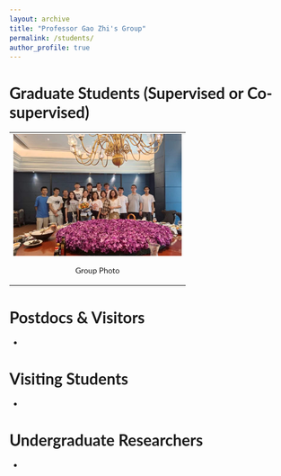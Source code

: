 ```yaml
---
layout: archive
title: "Professor Gao Zhi's Group"
permalink: /students/
author_profile: true
---
```


# Graduate Students (Supervised or Co-supervised)

<table width="100%" align="center" border="0" cellspacing="0" cellpadding="0">
    <tr>
        <td ><center><img src="..\images\students\group1.jpg" width="300" ><p>Group Photo</p></a></center></td>
    </tr>
</table>
<!-- 
<table width="100%" align="center" border="0" cellspacing="0" cellpadding="0">
    <tr>
        <td ><center><a href="https://gaozhinuswhu.com/students/hongji"><img src="..\images\students\default.jpg" width="100" ><p>Hong Ji</p></a></center></td>
        <td ><center><a href="https://gaozhinuswhu.com/students/xuhuizhao"><img src="../images/students/default.jpg" width="100" ><p>Xuhui Zhao</p></a></center></td>
        <td ><center><a href="https://gaozhinuswhu.com/students/shuaibingliu"><img src="../images/students/default.jpg" width="100" ><p>Shuaibing Liu</p></a></center></td>
        <td ><center><a href="https://gaozhinuswhu.com/students/wenbosun"><img src="../images/students/default.jpg" width="100" ><p>Wenbo Sun</p></a></center></td>
    </tr>
    <tr>
        <td ><center><a href="https://gaozhinuswhu.com/students/ziyaoli"><img src="../images/students/default.jpg" width="100" ><p>Ziyao Li</p></a></center></td>
        <td ><center><a href="https://gaozhinuswhu.com/students/zhipenglin"><img src="../images/students/default.jpg" width="100" ><p>Zhipeng Lin</p></a></center></td>
        <td ><center><a href="https://gaozhinuswhu.com/students/mincao"><img src="../images/students/default.jpg" width="100" ><p>Min Cao</p></a></center></td>
        <td ><center><a href="https://gaozhinuswhu.com/students/xinwu"><img src="../images/students/default.jpg" width="100" ><p>Xin Wu</p></a></center></td>
    </tr>
    <tr>
        <td ><center><a href="https://gaozhinuswhu.com/students/xiaoqingshen"><img src="../images/students/default.jpg" width="100" ><p>Xiaoqing Shen</p></a></center></td>
        <td ><center><a href="https://gaozhinuswhu.com/students/yuwan"><img src="../images/students/default.jpg" width="100" ><p>Yu Wan</p></a></center></td>
        <td ><center><a href="https://gaozhinuswhu.com/students/canli"><img src="../images/students/default.jpg" width="100" ><p>Can Li</p></a></center></td>
        <td ><center><a href="https://gaozhinuswhu.com/students/jialiu"><img src="../images/students/default.jpg" width="100" ><p>Jia Liu</p></a></center></td>
    </tr>
    <tr>
        <td ><center><a href="https://gaozhinuswhu.com/students/haoli"><img src="../images/students/default.jpg" width="100" ><p>Hao Li</p></a></center></td>
        <td ><center><a href="https://gaozhinuswhu.com/students/minyangxu"><img src="../images/students/default.jpg" width="100" ><p>Minyang Xu</p></a></center></td>
        <td ><center><a href="https://gaozhinuswhu.com/students/yushengqin"><img src="../images/students/default.jpg" width="100" ><p>Yusheng Qin</p></a></center></td>
        <td ><center><a href="https://gaozhinuswhu.com/students/haoranli"><img src="../images/students/default.jpg" width="100" ><p>Haoran Li</p></a></center></td>
    </tr>
</table> -->
<!-- 
[Hong Ji](https://gaozhinuswhu.com/students/hongji)
[Xuhui Zhao](https://gaozhinuswhu.com/students/xuhuizhao)
[Shuaibing Liu](https://gaozhinuswhu.com/students/shuaibingliu)
[Wenbo Sun](https://gaozhinuswhu.com/students/wenbosun)
[Ziyao Li](https://gaozhinuswhu.com/students/ziyaoli)
[Zhipeng Lin](https://gaozhinuswhu.com/students/zhipenglin)
[Min Cao](https://gaozhinuswhu.com/students/mincao)
[Xin Wu](https://gaozhinuswhu.com/students/xinwu)
[Xiaoqing Shen](https://gaozhinuswhu.com/students/xiaoqingshen)
[Can Li](https://gaozhinuswhu.com/students/canli)
[Yu Wan](https://gaozhinuswhu.com/students/yuwan)
[Jia Liu](https://gaozhinuswhu.com/students/jialiu)
[Minyang Xu](https://gaozhinuswhu.com/students/minyangxu)
[Hao Li](https://gaozhinuswhu.com/students/haoli)
[Yusheng Qin](https://gaozhinuswhu.com/students/yushengqin) -->

# Postdocs & Visitors
-

# Visiting Students
-

# Undergraduate Researchers
-



<style type="text/css">
    /* Color scheme stolen from Sergey Karayev */
    a {
    color: #1772d0;
    text-decoration:none !important;
    }
    a:focus, a:hover {
    color: #f09228;
    text-decoration:none !important;
    }
    table,td,th,tr{
    	border:none !important;
    }
    body,td,th,tr,p,a {
    font-family: 'Lato', Verdana, Helvetica, sans-serif;
    }
    strong {
    font-family: 'Lato', Verdana, Helvetica, sans-serif;
    }
    heading {
    font-family: 'Lato', Verdana, Helvetica, sans-serif;
    }
    name {
    font-family: 'Lato', Verdana, Helvetica, sans-serif;
    }
    .one
    {
    width: 160px;
    height: 160px;
    position: relative;
    }
    .two
    {
    width: 160px;
    height: 160px;
    position: absolute;
    transition: opacity .2s ease-in-out;
    -moz-transition: opacity .2s ease-in-out;
    -webkit-transition: opacity .2s ease-in-out;
    }
    .fade {
     transition: opacity .2s ease-in-out;
     -moz-transition: opacity .2s ease-in-out;
     -webkit-transition: opacity .2s ease-in-out;
    }
    span.highlight {
        background-color: #ffffd0;
    }
</style>



